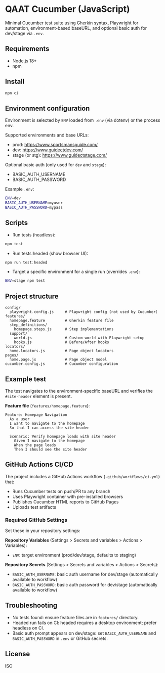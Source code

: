 # QAAT Cucumber (JavaScript)

Minimal Cucumber test suite using Gherkin syntax, Playwright for automation, environment-based baseURL, and optional basic auth for dev/stage via `.env`.

## Requirements
- Node.js 18+
- npm

## Install
```bash
npm ci
```

## Environment configuration
Environment is selected by `ENV` loaded from `.env` (via dotenv) or the process env.

Supported environments and base URLs:
- prod: https://www.sportsmansguide.com/
- dev: https://www.guidectdev.com/
- stage (or stg): https://www.guidectstage.com/

Optional basic auth (only used for `dev` and `stage`):
- BASIC_AUTH_USERNAME
- BASIC_AUTH_PASSWORD

Example `.env`:
```bash
ENV=dev
BASIC_AUTH_USERNAME=myuser
BASIC_AUTH_PASSWORD=mypass
```

## Scripts
- Run tests (headless):
```bash
npm test
```
- Run tests headed (show browser UI):
```bash
npm run test:headed
```
- Target a specific environment for a single run (overrides `.env`):
```bash
ENV=stage npm test
```

## Project structure
```
config/
  playwright.config.js     # Playwright config (not used by Cucumber)
features/
  homepage.feature         # Gherkin feature file
  step_definitions/
    homepage.steps.js      # Step implementations
  support/
    world.js               # Custom world with Playwright setup
    hooks.js               # Before/After hooks
locators/
  home.locators.js         # Page object locators
pages/
  home.page.js             # Page object model
cucumber.config.js         # Cucumber configuration
```

## Example test
The test navigates to the environment-specific baseURL and verifies the `#site-header` element is present.

**Feature file** (`features/homepage.feature`):
```gherkin
Feature: Homepage Navigation
  As a user
  I want to navigate to the homepage
  So that I can access the site header

  Scenario: Verify homepage loads with site header
    Given I navigate to the homepage
    When the page loads
    Then I should see the site header
```

## GitHub Actions CI/CD
The project includes a GitHub Actions workflow (`.github/workflows/ci.yml`) that:
- Runs Cucumber tests on push/PR to any branch
- Uses Playwright container with pre-installed browsers
- Publishes Cucumber HTML reports to GitHub Pages
- Uploads test artifacts

### Required GitHub Settings
Set these in your repository settings:

**Repository Variables** (Settings > Secrets and variables > Actions > Variables):
- `ENV`: target environment (prod/dev/stage, defaults to staging)

**Repository Secrets** (Settings > Secrets and variables > Actions > Secrets):
- `BASIC_AUTH_USERNAME`: basic auth username for dev/stage (automatically available to workflow)
- `BASIC_AUTH_PASSWORD`: basic auth password for dev/stage (automatically available to workflow)

## Troubleshooting
- No tests found: ensure feature files are in `features/` directory.
- Headed run fails on CI: headed requires a desktop environment; prefer headless on CI.
- Basic auth prompt appears on dev/stage: set `BASIC_AUTH_USERNAME` and `BASIC_AUTH_PASSWORD` in `.env` or GitHub secrets.

## License
ISC